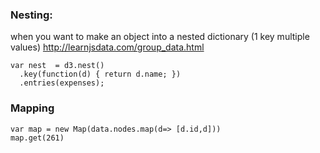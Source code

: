 ### Nesting: 
when you want to make an object into a nested dictionary (1 key multiple values) 
http://learnjsdata.com/group_data.html

    var nest  = d3.nest()
      .key(function(d) { return d.name; })
      .entries(expenses);

  ### Mapping
    var map = new Map(data.nodes.map(d=> [d.id,d]))
    map.get(261)
